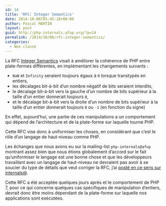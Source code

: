 ```yaml
---
id: 14
title: 'RFC: Integer Semantics'
date: 2014-10-06T05:45:18+00:00
author: Pascal MARTIN
layout: post
guid: http://php-internals.afup.org/?p=14
permalink: /2014/10/06/rfc-integer-semantics/
categories:
  - Non classé
---
```

La RFC [Integer Semantics](https://wiki.php.net/rfc/integer_semantics) visait à améliorer la cohérence de PHP entre plate-formes différentes, en implémentant les changements suivants :

  * `NaN` et `Infinity` seraient toujours égaux à `0` lorsque transtypés en entiers,
  * les décalages bit-à-bit d&rsquo;un nombre négatif de bits seraient interdits,
  * le décalage bit-à-bit vers la gauche d&rsquo;un nombre de bits supérieur à la taille d&rsquo;un entier donnerait toujours `0`,
  * et le décalage bit-à-bit vers la droite d&rsquo;un nombre de bits supérieur à la taille d&rsquo;un entier donnerait toujours `0` ou `-1` (en fonction du signe)

En effet, aujourd&rsquo;hui, une partie de ces manipulations a un comportement qui dépend de l&rsquo;architecture et de la plate-forme sur laquelle tourne PHP.

Cette RFC vise donc à uniformiser les choses, en considérant que c&rsquo;est le rôle d&rsquo;un langage de haut-niveau comme PHP.

Les échanges que nous avons eu sur la mailing-list `php-internals@afup` montrant assez bien que nous étions globalement d&rsquo;accord sur le fait qu&rsquo;uniformiser le langage est une bonne chose et que les développeurs travaillant avec un langage de haut-niveau ne devraient pas avoir à se soucier du type de détails que veut corriger la RFC, j&rsquo;ai [posté en ce sens sur internals@](http://news.php.net/php.internals/77391).

Cette RFC a été acceptée quelques jours après et le comportement de PHP 7, pour ce qui concerne quelques cas spécifiques de manipulation d&rsquo;entiers, devrait donc être moins dépendant de la plate-forme sur laquelle nos applications sont exécutées.

